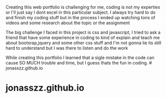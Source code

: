 Creating this web portfolio is challenging for me, coding is not my experties or I'll just say I dont excel in this particular subject.
I always try hard to do and finish my coding stuff but in the process I ended up watching tons of videos and some research about the topic or the assignment


The big challenge I faced in this project is css and javascript, I tried to ask a friend that have some experience in coding to kind of explain and teach me about bootsrap,jquery and some other css stuff and I'm not gonna lie its still hard to understand but I was there to listen and do the work 


While creating this portfolio I learned that a sigle mistake in the code can cause SO MUCH trouble and time, but I guess thats the fun in coding. # jonasszz.github.io
# jonasszz.github.io
